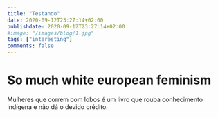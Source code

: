 ```yaml
---
title: "Testando"
date: 2020-09-12T23:27:14+02:00
publishdate: 2020-09-12T23:27:14+02:00
#image: "/images/blog/1.jpg"
tags: ["interesting"]
comments: false
---
```

# So much white european feminism
Mulheres que correm com lobos é um livro que rouba conhecimento indígena e não dá o devido crédito. 